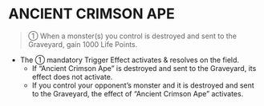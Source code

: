 
# ANCIENT CRIMSON APE  
> ① When a monster(s) you control is destroyed and sent to the Graveyard, gain 1000 Life Points.

*   The ① mandatory Trigger Effect activates & resolves on the field.
    *   If “Ancient Crimson Ape” is destroyed and sent to the Graveyard, its effect does not activate.
    *   If you control your opponent’s monster and it is destroyed and sent to the Graveyard, the effect of “Ancient Crimson Ape” activates.

  